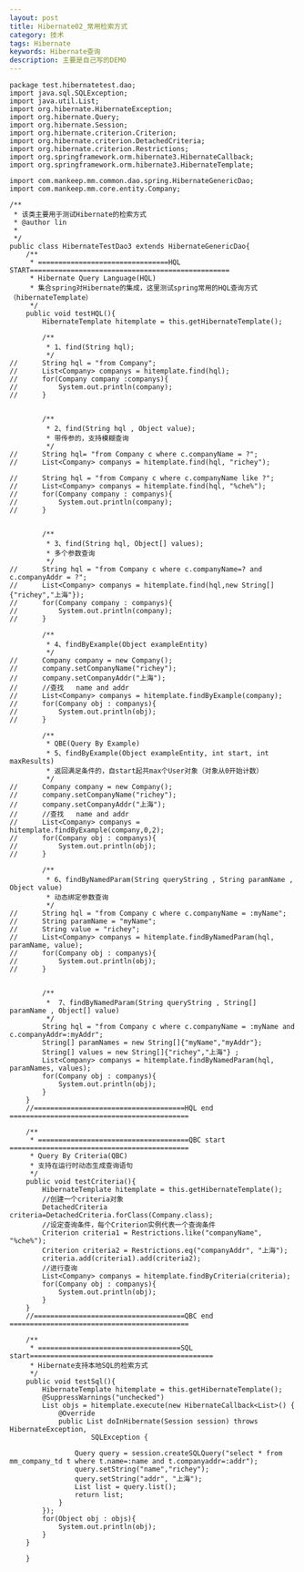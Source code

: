 ```yaml
---
layout: post
title: Hibernate02_常用检索方式
category: 技术
tags: Hibernate
keywords: Hibernate查询
description: 主要是自己写的DEMO
---
```


	package test.hibernatetest.dao;
	import java.sql.SQLException;
	import java.util.List;
	import org.hibernate.HibernateException;
	import org.hibernate.Query;
	import org.hibernate.Session;
	import org.hibernate.criterion.Criterion;
	import org.hibernate.criterion.DetachedCriteria;
	import org.hibernate.criterion.Restrictions;
	import org.springframework.orm.hibernate3.HibernateCallback;
	import org.springframework.orm.hibernate3.HibernateTemplate;
	
	import com.mankeep.mm.common.dao.spring.HibernateGenericDao;
	import com.mankeep.mm.core.entity.Company;
	
	/**
	 * 该类主要用于测试Hibernate的检索方式
	 * @author lin
	 *
	 */
	public class HibernateTestDao3 extends HibernateGenericDao{
		/**
		 * ================================HQL START=================================================
		 * Hibernate Query Language(HQL)
		 * 集合spring对Hibernate的集成，这里测试spring常用的HQL查询方式（hibernateTemplate）
		 */
		public void testHQL(){
			HibernateTemplate hitemplate = this.getHibernateTemplate();
			
			/**
			 * 1、find(String hql);
			 */
	//		String hql = "from Company";
	//		List<Company> companys = hitemplate.find(hql);
	//		for(Company company :companys){
	//			System.out.println(company);
	//		}
			
			
			/**
			 * 2、find(String hql , Object value); 
			 * 带传参的，支持模糊查询
			 */
	//		String hql= "from Company c where c.companyName = ?";
	//		List<Company> companys = hitemplate.find(hql, "richey");
			
	//		String hql = "from Company c where c.companyName like ?";
	//		List<Company> companys = hitemplate.find(hql, "%che%");
	//		for(Company company : companys){
	//			System.out.println(company);
	//		}
			
			
			/**
			 * 3、find(String hql, Object[] values);
			 * 多个参数查询
			 */
	//		String hql = "from Company c where c.companyName=? and c.companyAddr = ?";
	//		List<Company> companys = hitemplate.find(hql,new String[]{"richey","上海"});
	//		for(Company company : companys){
	//			System.out.println(company);
	//		}
			
			/**
			 * 4、findByExample(Object exampleEntity)
			 */
	//		Company company = new Company();
	//		company.setCompanyName("richey");
	//		company.setCompanyAddr("上海");
	//		//查找   name and addr
	//		List<Company> companys = hitemplate.findByExample(company);
	//		for(Company obj : companys){
	//			System.out.println(obj);
	//		}
			
			/**
			 * QBE(Query By Example)
			 * 5、findByExample(Object exampleEntity, int start, int  maxResults)
			 * 返回满足条件的，自start起共max个User对象（对象从0开始计数）
			 */
	//		Company company = new Company();
	//		company.setCompanyName("richey");
	//		company.setCompanyAddr("上海");
	//		//查找   name and addr
	//		List<Company> companys = hitemplate.findByExample(company,0,2);
	//		for(Company obj : companys){
	//			System.out.println(obj);
	//		}
			
			/**
			 * 6、findByNamedParam(String queryString , String paramName , Object value)
			 * 动态绑定参数查询
			 */
	//		String hql = "from Company c where c.companyName = :myName";
	//		String paramName = "myName";
	//		String value = "richey";
	//		List<Company> companys = hitemplate.findByNamedParam(hql, paramName, value);
	//		for(Company obj : companys){
	//			System.out.println(obj);
	//		}
			
			
			/**
			 *  7、findByNamedParam(String queryString , String[] paramName , Object[] value)
			 */
			String hql = "from Company c where c.companyName = :myName and c.companyAddr=:myAddr";
			String[] paramNames = new String[]{"myName","myAddr"};
			String[] values = new String[]{"richey","上海"} ;
			List<Company> companys = hitemplate.findByNamedParam(hql, paramNames, values);
			for(Company obj : companys){
				System.out.println(obj);
			}
		}
		//=====================================HQL end ============================================
		
		/**
		 * =====================================QBC start ============================================
		 * Query By Criteria(QBC)
		 * 支持在运行时动态生成查询语句
		 */
		public void testCriteria(){
			HibernateTemplate hitemplate = this.getHibernateTemplate();
			//创建一个criteria对象
			DetachedCriteria criteria=DetachedCriteria.forClass(Company.class);
			//设定查询条件，每个Criterion实例代表一个查询条件
			Criterion criteria1 = Restrictions.like("companyName", "%che%");
			Criterion criteria2 = Restrictions.eq("companyAddr", "上海");
			criteria.add(criteria1).add(criteria2);
			//进行查询
			List<Company> companys = hitemplate.findByCriteria(criteria);
			for(Company obj : companys){
				System.out.println(obj);
			}
		}
		//=====================================QBC end ============================================
	
		/**
		 * ===================================SQL start=============================================
		 * Hibernate支持本地SQL的检索方式
		 */
		public void testSql(){
			HibernateTemplate hitemplate = this.getHibernateTemplate();
			@SuppressWarnings("unchecked")
			List objs = hitemplate.execute(new HibernateCallback<List>() {
				@Override
				public List doInHibernate(Session session) throws HibernateException,
						SQLException {
					
					Query query = session.createSQLQuery("select * from mm_company_td t where t.name=:name and t.companyaddr=:addr");
					query.setString("name","richey");
					query.setString("addr", "上海");
					List list = query.list();
					return list;
				}
			});
			for(Object obj : objs){
				System.out.println(obj);
			}
		}
		
		}
